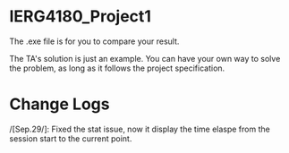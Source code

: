 # IERG4180_Project1

The .exe file is for you to compare your result. 

The TA's solution is just an example. You can have your own way to solve the problem, as long as it follows the project specification. 

# Change Logs

/[Sep.29/]: Fixed the stat issue, now it display the time elaspe from the session start to the current point.  
